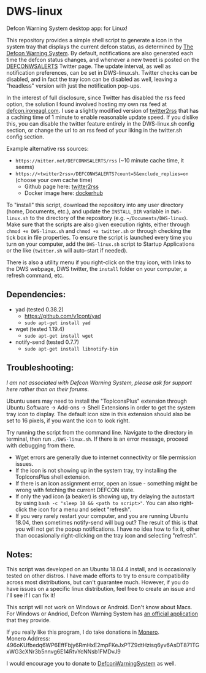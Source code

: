 # DWS-linux
Defcon Warning System desktop app: for Linux!

This repository provides a simple shell script to generate a icon in the system tray that displays the current defcon status, as determined by [The Defcon Warning System](https://defconwarningsystem.com/). By default, notifications are also generated each time the defcon status changes, and whenever a new tweet is posted on the [DEFCONWSALERTS](https://twitter.com/DEFCONWSALERTS) Twitter page.  The update interval, as well as notification preferences, can be set in DWS-linux.sh.  Twitter checks can be disabled, and in fact the tray icon can be disabled as well, leaving a "headless" version with just the notification pop-ups.  

In the interest of full disclosure, since Twitter has disabled the rss feed option, the solution I found involved hosting my own rss feed at [defcon.ironeagl.com](https://defcon.ironeagl.com/dws-linux.xml).  I use a slightly modified version of [twitter2rss](https://github.com/n0madic/twitter2rss) that has a caching time of 1 minute to enable reasonable update speed.  If you dislike this, you can disable the twitter feature entirely in the DWS-linux.sh config section, or change the url to an rss feed of your liking in the twitter.sh config section.  

Example alternative rss sources:
- `https://nitter.net/DEFCONWSALERTS/rss`  (~10 minute cache time, it seems)
- `https://<twitter2rss>/DEFCONWSALERTS?count=5&exclude_replies=on` (choose your own cache time)
	- Github page here: [twitter2rss](https://github.com/n0madic/twitter2rss)
	- Docker image here: [dockerhub](https://hub.docker.com/r/n0madic/twitter2rss)

To "install" this script, download the repository into any user directory (home, Documents, etc.), and update the `INSTALL_DIR` variable in `DWS-linux.sh` to the directory of the repository (e.g. `~/Documents/DWS-linux`).  Make sure that the scripts are also given execution rights, either through `chmod +x DWS-linux.sh` and `chmod +x twitter.sh` or through checking the tick box in file properties.  To ensure the script is launched every time you turn on your computer, add the `DWS-linux.sh` script to Startup Applications or the like (`twitter.sh` will auto-start if needed).  

There is also a utility menu if you right-click on the tray icon, with links to the DWS webpage, DWS twitter, the `install` folder on your computer, a refresh command, etc.

## Dependencies:
- yad (tested 0.38.2) 
  - https://github.com/v1cont/yad
  - `sudo apt-get install yad`
- wget (tested 1.19.4)
  - `sudo apt-get install wget`  
- notify-send (tested 0.7.7)
  - `sudo apt-get install libnotify-bin`

## Troubleshooting:
*I am not associated with Defcon Warning System, please ask for support here rather than on their forums.*

Ubuntu users may need to install the "TopIconsPlus" extension through Ubuntu Software -> Add-ons -> Shell Extensions in order to get the system tray icon to display.  The default icon size in this extension should also be set to 16 pixels, if you want the icon to look right.

Try running the script from the command line.  Navigate to the directory in terminal, then run `./DWS-linux.sh`.  If there is an error message, proceed with debugging from there.
- Wget errors are generally due to internet connectivity or file permission issues.
- If the icon is not showing up in the system tray, try installing the TopIconsPlus shell extension.
- If there is an icon assignment error, open an issue - something might be wrong with fetching the current DEFCON state.
- If only the yad icon (a beaker) is showing up, try delaying the autostart by using `bash -c "sleep 10 && <path to script>"`.  You can also right-click the icon for a menu and select "refresh".
- If you very rarely restart your computer, and you are running Ubuntu 18.04, then sometimes notify-send will bug out?  The result of this is that you will not get the popup notifications.  I have no idea how to fix it, other than occasionally right-clicking on the tray icon and selecting "refresh".

## Notes:
This script was developed on an Ubuntu 18.04.4 install, and is occasionally tested on other distros.  I have made efforts to try to ensure compatibility across most distributions, but can't guarantee much.  However, if you do have issues on a specific linux distribution, feel free to create an issue and I'll see if I can fix it!

This script will not work on Windows or Android.  Don't know about Macs.  For Windows or Andriod, Defcon Warning System has [an official application](https://defconwarningsystem.com/links-tools/#Applications) that they provide.

If you really like this program, I do take donations in [Monero](https://www.getmonero.org/).  
Monero Address: 496oKUfbedq6WP6EffFbjy6RmHxE2mpFKeJxPTZ9dtHzisq6yv6AsDT871TGxWG3cXNr3b5nnvg6E14RtvYcNNsb1FMDvJ9

I would encourage you to donate to [DefconWarningSystem](https://defconwarningsystem.com/) as well.

